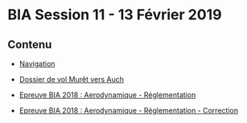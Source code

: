 # BIA Session 11 - 13 Février 2019

## Contenu

* [Navigation](../themes/support/navigation.pdf)
* [Dossier de vol Murêt vers Auch](../themes/support/Dossier-LFBR-LFDH.pdf)

* [Epreuve BIA 2018 : Aerodynamique - Réglementation](../themes/support/2018-bia-extract-1.pdf)
* [Epreuve BIA 2018 : Aerodynamique - Réglementation - Correction](../themes/support/correction-BIA-20190220.pdf)